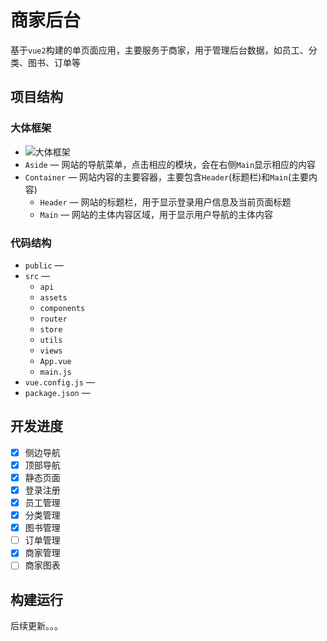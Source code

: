 # 商家后台

基于`vue2`构建的单页面应用，主要服务于商家，用于管理后台数据，如员工、分类、图书、订单等

## 项目结构

### 大体框架

- ![大体框架](https://pic1.imgdb.cn/item/63610ea116f2c2beb140aab6.png)
- `Aside` — 网站的导航菜单，点击相应的模块，会在右侧`Main`显示相应的内容
- `Container` — 网站内容的主要容器，主要包含`Header`(标题栏)和`Main`(主要内容)
  - `Header` — 网站的标题栏，用于显示登录用户信息及当前页面标题
  - `Main` — 网站的主体内容区域，用于显示用户导航的主体内容

### 代码结构

- `public` — 
- `src` — 
  - `api`
  - `assets`
  - `components`
  - `router`
  - `store`
  - `utils`
  - `views`
  - `App.vue`
  - `main.js`
- `vue.config.js` — 
- `package.json` — 

## 开发进度

- [x] 侧边导航
- [x] 顶部导航
- [x] 静态页面
- [x] 登录注册
- [x] 员工管理
- [x] 分类管理
- [x] 图书管理
- [ ] 订单管理
- [x] 商家管理
- [ ] 商家图表

## 构建运行



后续更新。。。
